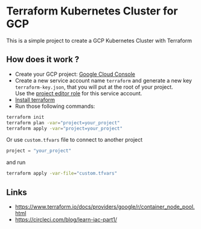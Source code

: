 Terraform Kubernetes Cluster for GCP
====================================

This is a simple project to create a GCP Kubernetes Cluster with Terraform

## How does it work ?
- Create your GCP project: [Google Cloud Console](https://console.cloud.google.com/home/dashboard)
- Create a new service account name `terraform` and generate a new key `terraform-key.json`, that you will put at the root of your project.  
Use the [project editor role](https://cloud.google.com/iam/docs/understanding-roles?hl=en) for this service account. 
- [Install terraform](https://learn.hashicorp.com/tutorials/terraform/install-cli)
- Run those following commands:

```bash
terraform init
terraform plan -var="project=your_project"
terraform apply -var="project=your_project"
```

Or use `custom.tfvars` file to connect to another project
```javascript
project = "your_project"
```

and run
```bash
terraform apply -var-file="custom.tfvars"
```

## Links

- https://www.terraform.io/docs/providers/google/r/container_node_pool.html
- https://circleci.com/blog/learn-iac-part1/

